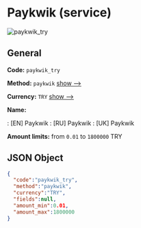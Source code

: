 
# Paykwik (service) 
![paykwik_try](https://static.openfintech.io/payout_methods/paykwik_try/logo.svg?w=400&c=v0.59.26#w24)  

## General 
 
**Code:** `paykwik_try` 
 
**Method:** `paykwik` [show -->](/payout-methods/paykwik/) 
 
**Currency:** `TRY` [show -->](/currencies/TRY/) 
 
**Name:** 
 
:	[EN] Paykwik 
:	[RU] Paykwik 
:	[UK] Paykwik 
 
**Amount limits:** from `0.01` to `1800000` TRY 

## JSON Object 

```json
{
  "code":"paykwik_try",
  "method":"paykwik",
  "currency":"TRY",
  "fields":null,
  "amount_min":0.01,
  "amount_max":1800000
}
```  
